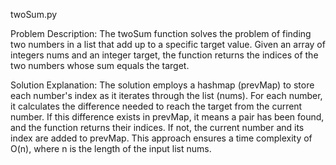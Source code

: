 twoSum.py

Problem Description:
The twoSum function solves the problem of finding two numbers in a list that add up to a specific target value. Given an array of integers nums and an integer target, the function returns the indices of the two numbers whose sum equals the target.

Solution Explanation:
The solution employs a hashmap (prevMap) to store each number's index as it iterates through the list (nums). For each number, it calculates the difference needed to reach the target from the current number. If this difference exists in prevMap, it means a pair has been found, and the function returns their indices. If not, the current number and its index are added to prevMap. This approach ensures a time complexity of O(n), where n is the length of the input list nums.
